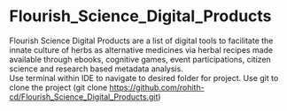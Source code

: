 # Flourish_Science_Digital_Products
Flourish Science Digital Products are a list of digital tools to facilitate the innate culture of herbs as alternative medicines via herbal recipes made available through ebooks, cognitive games, event participations, citizen science and research based metadata analysis.           
Use terminal within IDE to navigate to desired folder for project. Use git to clone the project (git clone https://github.com/rohith-cd/Flourish_Science_Digital_Products.git)
